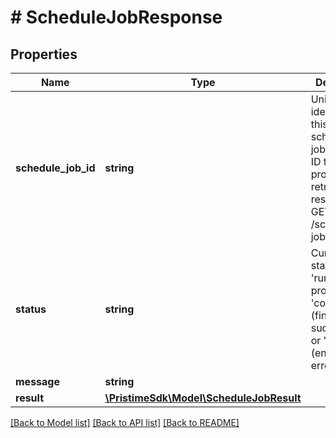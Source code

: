 # # ScheduleJobResponse

## Properties

Name | Type | Description | Notes
------------ | ------------- | ------------- | -------------
**schedule_job_id** | **string** | Unique identifier for this scheduling job. Use this ID to track job progress and retrieve results via GET /schedule-jobs/{id}. |
**status** | **string** | Current job status: &#39;running&#39; (still processing), &#39;completed&#39; (finished successfully), or &#39;failed&#39; (encountered error). |
**message** | **string** |  | [optional]
**result** | [**\PristimeSdk\Model\ScheduleJobResult**](ScheduleJobResult.md) |  | [optional]

[[Back to Model list]](../../README.md#models) [[Back to API list]](../../README.md#endpoints) [[Back to README]](../../README.md)
